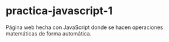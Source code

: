 # practica-javascript-1
Página web hecha con JavaScript donde se hacen operaciones matemáticas de forma automática.
